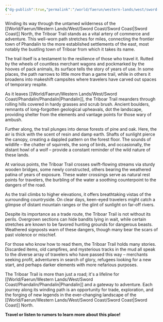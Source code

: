 ```yaml
---
{"dg-publish":true,"permalink":"/world/faerun/western-lands/west/sword-coast/phandalin/triboar-trail/"}
---
```


Winding its way through the untamed wilderness of the [[World/Faerun/Western Lands/West/Sword Coast/Sword Coast\|Sword Coast]] North, the Triboar Trail stands as a vital artery of commerce and adventure. This well-worn path stretches for miles, connecting the frontier town of Phandalin to the more established settlements of the east, most notably the bustling town of Triboar from which it takes its name.

The trail itself is a testament to the resilience of those who travel it. Rutted by the wheels of countless merchant wagons and pockmarked by the hooves of pack animals, its surface tells the story of years of use. In some places, the path narrows to little more than a game trail, while in others it broadens into makeshift campsites where travelers have carved out spaces of temporary respite.

As it leaves [[World/Faerun/Western Lands/West/Sword Coast/Phandalin/Phandalin\|Phandalin]], the Triboar Trail meanders through rolling hills covered in hardy grasses and scrub brush. Ancient boulders, remnants of long-forgotten geological upheavals, dot the landscape, providing shelter from the elements and vantage points for those wary of ambush.

Further along, the trail plunges into dense forests of pine and oak. Here, the air is thick with the scent of resin and damp earth. Shafts of sunlight pierce the canopy, creating a dappled pattern on the forest floor. The sounds of wildlife – the chatter of squirrels, the song of birds, and occasionally, the distant howl of a wolf – provide a constant reminder of the wild nature of these lands.

At various points, the Triboar Trail crosses swift-flowing streams via sturdy wooden bridges, some newly constructed, others bearing the weathered patina of years of exposure. These water crossings serve as natural rest points for travelers, the burbling of the water a soothing counterpoint to the dangers of the road.

As the trail climbs to higher elevations, it offers breathtaking vistas of the surrounding countryside. On clear days, keen-eyed travelers might catch a glimpse of distant mountain ranges or the glint of sunlight on far-off rivers.

Despite its importance as a trade route, the Triboar Trail is not without its perils. Overgrown sections can hide bandits lying in wait, while certain stretches are known to be favored hunting grounds for dangerous beasts. Weathered signposts warn of these dangers, though many bear the scars of past violence or mischief.

For those who know how to read them, the Triboar Trail holds many stories. Discarded items, old campfires, and mysterious tracks in the mud all speak to the diverse array of travelers who have passed this way – merchants seeking profit, adventurers in search of glory, refugees looking for a new start, and perhaps darker elements with more nefarious purposes.

The Triboar Trail is more than just a road; it's a lifeline for [[World/Faerun/Western Lands/West/Sword Coast/Phandalin/Phandalin\|Phandalin]] and a gateway to adventure. Each journey along its winding path is an opportunity for trade, exploration, and the forging of new legends in the ever-changing landscape of the [[World/Faerun/Western Lands/West/Sword Coast/Sword Coast\|Sword Coast]] North.


**Travel or listen to rumors to learn more about this place!**
